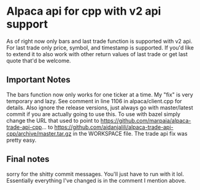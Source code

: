# Alpaca api for cpp with v2 api support

As of right now only bars and last trade function is supported with v2 api. For last trade only price, symbol, and timestamp is supported. If you'd like to extend it to also work with other return values of last trade or get last quote that'd be welcome.

## Important Notes
The bars function now only works for one ticker at a time. My "fix" is very temporary and lazy. See comment in line 1106 in alpaca/client.cpp for details. Also ignore the release versions, just always go with master/latest commit if you are actually going to use this. To use with bazel simply change the URL that used to point to
https://github.com/marpaia/alpaca-trade-api-cpp... to https://github.com/aidanjalili/alpaca-trade-api-cpp/archive/master.tar.gz in the WORKSPACE file. The trade api fix was pretty easy.


## Final notes
sorry for the shitty commit messages. You'll just have to run with it lol. Essentially everything I've changed is in the comment I mention above.
